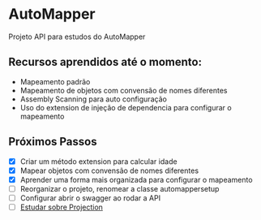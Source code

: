 # AutoMapper
Projeto API para estudos do AutoMapper

## Recursos aprendidos até o momento:

- Mapeamento padrão
- Mapeamento de objetos com convensão de nomes diferentes
- Assembly Scanning para auto configuração
- Uso do extension de injeção de dependencia para configurar o mapeamento

## Próximos Passos
- [x] Criar um método extension para calcular idade
- [x] Mapear objetos com convensão de nomes diferentes
- [x] Aprender uma forma mais organizada para configurar o mapeamento
- [ ] Reorganizar o projeto, renomear a classe automappersetup
- [ ] Configurar abrir o swagger ao rodar a API
- [ ] [Estudar sobre Projection](https://docs.automapper.org/en/latest/Projection.html)
